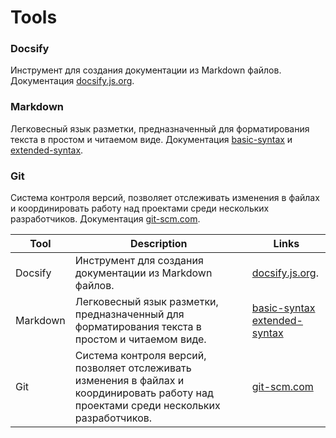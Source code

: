 # Tools

### Docsify
Инструмент для создания документации из Markdown файлов. Документация [docsify.js.org](https://docsify.js.org/#/ru-ru/).

### Markdown
Легковесный язык разметки, предназначенный для форматирования текста в простом и читаемом виде. Документация [basic-syntax](https://www.markdownguide.org/basic-syntax/) и [extended-syntax](https://www.markdownguide.org/extended-syntax/).

### Git
Система контроля версий, позволяет отслеживать изменения в файлах и координировать работу над проектами среди нескольких разработчиков. Документация [git-scm.com](https://git-scm.com/).

| Tool     | Description                                                                                                                             | Links                                                                                                                                         |
|----------|-----------------------------------------------------------------------------------------------------------------------------------------|-----------------------------------------------------------------------------------------------------------------------------------------------|
| Docsify  | Инструмент для создания документации из Markdown файлов.                                                                                | [docsify.js.org](https://docsify.js.org/#/ru-ru/).                                                                               |
| Markdown | Легковесный язык разметки, предназначенный для форматирования текста в простом и читаемом виде.                                         | [basic-syntax](https://www.markdownguide.org/basic-syntax/)<br/>[extended-syntax](https://www.markdownguide.org/extended-syntax/) |
| Git      | Система контроля версий, позволяет отслеживать изменения в файлах и координировать работу над проектами среди нескольких разработчиков. | [git-scm.com](https://git-scm.com/)                                                                                             |

